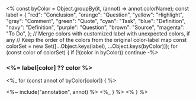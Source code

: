 
<% const byColor = Object.groupBy(it, (annot) => annot.colorName);
const label = {
  "red": "Conclusion",
  "orange": "Question",
  "yellow": "Highlight",
  "gray": "Comment",
  "green": "Quote",
  "cyan": "Task",
  "blue": "Definition",
  "navy": "Definition",
  "purple": "Question",
  "brown": "Source",
  "magenta": "To Do",
};
// Merge colors with customized label with unexpected colors, if any
// Keep the order of the colors from the original color-label map
const colorSet = new Set([...Object.keys(label), ...Object.keys(byColor)]);
for (const color of colorSet) { 
if (!(color in byColor)) continue -%>

### <%= label[color] ?? color %>
  <%_ for (const annot of byColor[color]) { %>

<%~ include("annotation", annot) %>
  <%_ } %>
<% } %>
